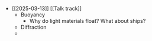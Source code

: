 - [[2025-03-13]] [[Talk track]]
	- Buoyancy
		- Why do light materials float? What about ships?
	- Diffraction
	-